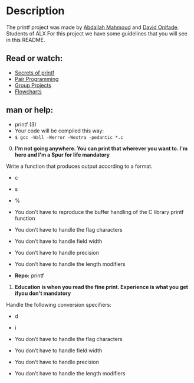 # Description
The printf project was made by [Abdallah Mahmoud](https://github.com/abdamah) and [David Onifade](https://github.com/zyzer01). Students of ALX For this project we have some guidelines that you will see in this README.

## Read or watch:

- [Secrets of printf](https://www.cypress.com/file/54761/download)
- [Pair Programming](https://alx-intranet.hbtn.io/concepts/121)
- [Group Projects](https://alx-intranet.hbtn.io/concepts/111)
- [Flowcharts](https://alx-intranet.hbtn.io/concepts/130)

## man or help:
- printf (3)
- Your code will be compiled this way:
- `$ gcc -Wall -Werror -Wextra -pedantic *.c`

0. **I'm not going anywhere. You can print that wherever you want to. I'm here and I'm a Spur for life mandatory**

Write a function that produces output according to a format.

- c
- s
- %

- You don’t have to reproduce the buffer handling of the C library printf function
- You don’t have to handle the flag characters
- You don’t have to handle field width
- You don’t have to handle precision
- You don’t have to handle the length modifiers

- **Repo:** printf
1. **Education is when you read the fine print. Experience is what you get ifyou don't mandatory**

Handle the following conversion specifiers:

- d
- i

- You don’t have to handle the flag characters
- You don’t have to handle field width
- You don’t have to handle precision
- You don’t have to handle the length modifiers
